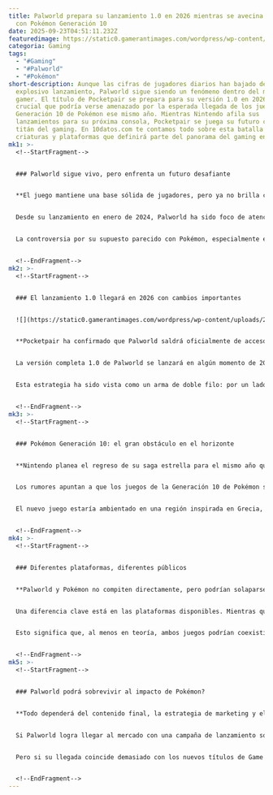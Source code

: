 ```yaml
---
title: Palworld prepara su lanzamiento 1.0 en 2026 mientras se avecina el choque
  con Pokémon Generación 10
date: 2025-09-23T04:51:11.232Z
featuredimage: https://static0.gamerantimages.com/wordpress/wp-content/uploads/wm/2025/09/palworld-1-0-release-face-to-face-with-giant.jpg?q=70&fit=crop&w=1100&h=618&dpr=1
categoria: Gaming
tags:
  - "#Gaming"
  - "#Palworld"
  - "#Pokémon"
short-description: Aunque las cifras de jugadores diarios han bajado desde su
  explosivo lanzamiento, Palworld sigue siendo un fenómeno dentro del mundo
  gamer. El título de Pocketpair se prepara para su versión 1.0 en 2026, un hito
  crucial que podría verse amenazado por la esperada llegada de los juegos de la
  Generación 10 de Pokémon ese mismo año. Mientras Nintendo afila sus
  lanzamientos para su próxima consola, Pocketpair se juega su futuro contra un
  titán del gaming. En 10datos.com te contamos todo sobre esta batalla entre
  criaturas y plataformas que definirá parte del panorama del gaming en 2026.
mk1: >-
  <!--StartFragment-->


  ### Palworld sigue vivo, pero enfrenta un futuro desafiante


  **El juego mantiene una base sólida de jugadores, pero ya no brilla como al inicio.**


  Desde su lanzamiento en enero de 2024, Palworld ha sido foco de atención por su mezcla de supervivencia, mundo abierto y criaturas capturables. En sus mejores momentos, alcanzó cifras millonarias de jugadores simultáneos, pero hoy en día mantiene un promedio de 30,000 a 40,000 usuarios diarios solo en Steam.


  La controversia por su supuesto parecido con Pokémon, especialmente en sus diseños de criaturas y mecánicas de captura, llevó incluso a una demanda por parte de Nintendo. Aun así, el juego logró consolidarse como una experiencia única y divertida que mezcla combate con exploración, y que tiene mucho más que ofrecer.


  <!--EndFragment-->
mk2: >-
  <!--StartFragment-->


  ### El lanzamiento 1.0 llegará en 2026 con cambios importantes


  ![](https://static0.gamerantimages.com/wordpress/wp-content/uploads/2025/07/palworld-flying.jpg?q=49&fit=crop&w=825&dpr=2)


  **Pocketpair ha confirmado que Palworld saldrá oficialmente de acceso anticipado.**


  La versión completa 1.0 de Palworld se lanzará en algún momento de 2026. Aunque todavía se esperan algunas sorpresas menores para finales de este año, los desarrolladores ya advirtieron que no habrá actualizaciones importantes antes del lanzamiento definitivo.


  Esta estrategia ha sido vista como un arma de doble filo: por un lado, les permite centrarse en la estabilidad y el contenido final del juego, pero por otro, podría provocar una caída en la base de jugadores activa en los próximos meses. El verdadero reto será retener el interés hasta que el juego esté completo.


  <!--EndFragment-->
mk3: >-
  <!--StartFragment-->


  ### Pokémon Generación 10: el gran obstáculo en el horizonte


  **Nintendo planea el regreso de su saga estrella para el mismo año que Palworld 1.0.**


  Los rumores apuntan a que los juegos de la Generación 10 de Pokémon se revelarán oficialmente durante el próximo evento de Pokémon Day en febrero de 2026. Todo indica que se lanzarán ese mismo año, siguiendo su patrón tradicional de nuevos títulos cada tres años, aunque en esta ocasión ya se ha roto esa cadencia habitual.


  El nuevo juego estaría ambientado en una región inspirada en Grecia, compuesta por varias islas, lo que supone una evolución estética y jugable para la franquicia. Aunque Palworld ofrece una experiencia muy distinta, el impacto mediático y comercial de Pokémon podría eclipsar por completo el lanzamiento 1.0 de Pocketpair.


  <!--EndFragment-->
mk4: >-
  <!--StartFragment-->


  ### Diferentes plataformas, diferentes públicos


  **Palworld y Pokémon no compiten directamente, pero podrían solaparse.**


  Una diferencia clave está en las plataformas disponibles. Mientras que Pokémon Gen 10 será exclusivo para Nintendo Switch 2, Palworld se encuentra disponible en PC, Xbox Series X/S y próximamente en otras plataformas no confirmadas (aunque no en Nintendo).


  Esto significa que, al menos en teoría, ambos juegos podrían coexistir sin afectarse demasiado. Sin embargo, hay una gran intersección de jugadores que disfrutan de ambos estilos y que podrían verse tentados por el regreso de Pokémon en lugar de probar la versión completa de Palworld, especialmente si esta no ofrece suficientes novedades.


  <!--EndFragment-->
mk5: >-
  <!--StartFragment-->


  ### Palworld podrá sobrevivir al impacto de Pokémon?


  **Todo dependerá del contenido final, la estrategia de marketing y el momento exacto del lanzamiento.**


  Si Palworld logra llegar al mercado con una campaña de lanzamiento sólida, contenido pulido y novedades atractivas, podría consolidarse como una alternativa fresca a la fórmula Pokémon, especialmente para jugadores en busca de una experiencia más adulta o diferente.


  Pero si su llegada coincide demasiado con los nuevos títulos de Game Freak, y estos logran satisfacer a su público sin los errores técnicos del pasado (como ocurrió con Pokémon Scarlet y Violet), Palworld corre el riesgo de ser ignorado. Todo está en manos de Pocketpair y su capacidad de reinventar su juego para destacar en un año que estará dominado por gigantes.


  <!--EndFragment-->
---
```

